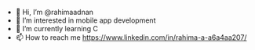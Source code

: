 - 👋 Hi, I’m @rahimaadnan
- 👀 I’m interested in mobile app development
- 🌱 I’m currently learning C 
- 📫 How to reach me https://www.linkedin.com/in/rahima-a-a6a4aa207/

<!---
rahimaadnan/rahimaadnan is a ✨ special ✨ repository because its `README.md` (this file) appears on your GitHub profile.
You can click the Preview link to take a look at your changes.
--->
